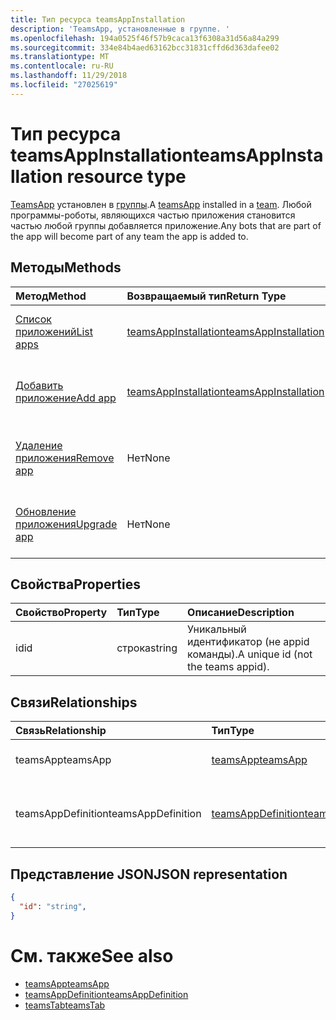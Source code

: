 ```yaml
---
title: Тип ресурса teamsAppInstallation
description: 'TeamsApp, установленные в группе. '
ms.openlocfilehash: 194a0525f46f57b9caca13f6308a31d56a84a299
ms.sourcegitcommit: 334e84b4aed63162bcc31831cffd6d363dafee02
ms.translationtype: MT
ms.contentlocale: ru-RU
ms.lasthandoff: 11/29/2018
ms.locfileid: "27025619"
---
```

# <a name="teamsappinstallation-resource-type"></a><span data-ttu-id="d44d1-103">Тип ресурса teamsAppInstallation</span><span class="sxs-lookup"><span data-stu-id="d44d1-103">teamsAppInstallation resource type</span></span>



<span data-ttu-id="d44d1-104">[TeamsApp](teamsapp.md) установлен в [группы](team.md).</span><span class="sxs-lookup"><span data-stu-id="d44d1-104">A [teamsApp](teamsapp.md) installed in a [team](team.md).</span></span> <span data-ttu-id="d44d1-105">Любой программы-роботы, являющихся частью приложения становится частью любой группы добавляется приложение.</span><span class="sxs-lookup"><span data-stu-id="d44d1-105">Any bots that are part of the app will become part of any team the app is added to.</span></span>

## <a name="methods"></a><span data-ttu-id="d44d1-106">Методы</span><span class="sxs-lookup"><span data-stu-id="d44d1-106">Methods</span></span>

| <span data-ttu-id="d44d1-107">Метод</span><span class="sxs-lookup"><span data-stu-id="d44d1-107">Method</span></span>       | <span data-ttu-id="d44d1-108">Возвращаемый тип</span><span class="sxs-lookup"><span data-stu-id="d44d1-108">Return Type</span></span>  |<span data-ttu-id="d44d1-109">Описание</span><span class="sxs-lookup"><span data-stu-id="d44d1-109">Description</span></span>|
|:---------------|:--------|:----------|
|[<span data-ttu-id="d44d1-110">Список приложений</span><span class="sxs-lookup"><span data-stu-id="d44d1-110">List apps</span></span>](../api/teamsappinstallation-list.md) | [<span data-ttu-id="d44d1-111">teamsAppInstallation</span><span class="sxs-lookup"><span data-stu-id="d44d1-111">teamsAppInstallation</span></span>](teamsapp.md) | <span data-ttu-id="d44d1-112">Список приложений, установленные в группе.</span><span class="sxs-lookup"><span data-stu-id="d44d1-112">Lists apps installed in a team.</span></span>|
|[<span data-ttu-id="d44d1-113">Добавить приложение</span><span class="sxs-lookup"><span data-stu-id="d44d1-113">Add app</span></span>](../api/teamsappinstallation-add.md) | [<span data-ttu-id="d44d1-114">teamsAppInstallation</span><span class="sxs-lookup"><span data-stu-id="d44d1-114">teamsAppInstallation</span></span>](teamsapp.md) | <span data-ttu-id="d44d1-115">Добавляет (установить) приложения в группу.</span><span class="sxs-lookup"><span data-stu-id="d44d1-115">Adds (installs) an app to a team.</span></span>|
|[<span data-ttu-id="d44d1-116">Удаление приложения</span><span class="sxs-lookup"><span data-stu-id="d44d1-116">Remove app</span></span>](../api/teamsappinstallation-delete.md) | <span data-ttu-id="d44d1-117">Нет</span><span class="sxs-lookup"><span data-stu-id="d44d1-117">None</span></span> | <span data-ttu-id="d44d1-118">Удаляет (удаление) приложения из группы.</span><span class="sxs-lookup"><span data-stu-id="d44d1-118">Removes (uninstalls) an app from a team.</span></span>|
|[<span data-ttu-id="d44d1-119">Обновление приложения</span><span class="sxs-lookup"><span data-stu-id="d44d1-119">Upgrade app</span></span>](../api/teamsappinstallation-delete.md) | <span data-ttu-id="d44d1-120">Нет</span><span class="sxs-lookup"><span data-stu-id="d44d1-120">None</span></span> | <span data-ttu-id="d44d1-121">Обновление до последней версии приложения.</span><span class="sxs-lookup"><span data-stu-id="d44d1-121">Upgrades to the latest version of the app.</span></span>|

## <a name="properties"></a><span data-ttu-id="d44d1-122">Свойства</span><span class="sxs-lookup"><span data-stu-id="d44d1-122">Properties</span></span>

| <span data-ttu-id="d44d1-123">Свойство</span><span class="sxs-lookup"><span data-stu-id="d44d1-123">Property</span></span>            | <span data-ttu-id="d44d1-124">Тип</span><span class="sxs-lookup"><span data-stu-id="d44d1-124">Type</span></span>     | <span data-ttu-id="d44d1-125">Описание</span><span class="sxs-lookup"><span data-stu-id="d44d1-125">Description</span></span> |
|:------------------- |:-------- |:----------- |
| <span data-ttu-id="d44d1-126">id</span><span class="sxs-lookup"><span data-stu-id="d44d1-126">id</span></span>                  | <span data-ttu-id="d44d1-127">строка</span><span class="sxs-lookup"><span data-stu-id="d44d1-127">string</span></span>   | <span data-ttu-id="d44d1-128">Уникальный идентификатор (не appid команды).</span><span class="sxs-lookup"><span data-stu-id="d44d1-128">A unique id (not the teams appid).</span></span> |

## <a name="relationships"></a><span data-ttu-id="d44d1-129">Связи</span><span class="sxs-lookup"><span data-stu-id="d44d1-129">Relationships</span></span>

| <span data-ttu-id="d44d1-130">Связь</span><span class="sxs-lookup"><span data-stu-id="d44d1-130">Relationship</span></span>   | <span data-ttu-id="d44d1-131">Тип</span><span class="sxs-lookup"><span data-stu-id="d44d1-131">Type</span></span>    | <span data-ttu-id="d44d1-132">Description</span><span class="sxs-lookup"><span data-stu-id="d44d1-132">Description</span></span> |
|:---------------|:--------|:----------|
|<span data-ttu-id="d44d1-133">teamsApp</span><span class="sxs-lookup"><span data-stu-id="d44d1-133">teamsApp</span></span>|[<span data-ttu-id="d44d1-134">teamsApp</span><span class="sxs-lookup"><span data-stu-id="d44d1-134">teamsApp</span></span>](teamsapp.md)| <span data-ttu-id="d44d1-135">Приложения, которая устанавливается.</span><span class="sxs-lookup"><span data-stu-id="d44d1-135">The app that is installed.</span></span> |
|<span data-ttu-id="d44d1-136">teamsAppDefinition</span><span class="sxs-lookup"><span data-stu-id="d44d1-136">teamsAppDefinition</span></span>|[<span data-ttu-id="d44d1-137">teamsAppDefinition</span><span class="sxs-lookup"><span data-stu-id="d44d1-137">teamsAppDefinition</span></span>](teamsapp.md)| <span data-ttu-id="d44d1-138">Подробные сведения о данной версии приложения.</span><span class="sxs-lookup"><span data-stu-id="d44d1-138">The details of this version of the app.</span></span> |

## <a name="json-representation"></a><span data-ttu-id="d44d1-139">Представление JSON</span><span class="sxs-lookup"><span data-stu-id="d44d1-139">JSON representation</span></span>

<!-- {
  "blockType": "resource",
  "@odata.type": "microsoft.graph.teamsAppInstallation",
  "baseType": "microsoft.graph.entity"
}-->

```json
{
  "id": "string",
}
```

# <a name="see-also"></a><span data-ttu-id="d44d1-140">См. также</span><span class="sxs-lookup"><span data-stu-id="d44d1-140">See also</span></span>

- [<span data-ttu-id="d44d1-141">teamsApp</span><span class="sxs-lookup"><span data-stu-id="d44d1-141">teamsApp</span></span>](teamsapp.md)
- [<span data-ttu-id="d44d1-142">teamsAppDefinition</span><span class="sxs-lookup"><span data-stu-id="d44d1-142">teamsAppDefinition</span></span>](teamsappdefinition.md)
- [<span data-ttu-id="d44d1-143">teamsTab</span><span class="sxs-lookup"><span data-stu-id="d44d1-143">teamsTab</span></span>](../resources/teamstab.md)


<!-- uuid: 8fcb5dbc-d5aa-4681-8e31-b001d5168d79
2015-10-25 14:57:30 UTC -->
<!-- {
  "type": "#page.annotation",
  "description": "teamsApp resource",
  "keywords": "",
  "section": "documentation",
  "tocPath": ""
}-->

